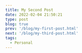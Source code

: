 ```yaml
---
title: My Second Post
date: 2022-02-04 21:50:21
type: post
blog: true
prev: '/blog/my-first-post.html'
next: '/blog/my-third-post.html'
tags:
  - Personal
---
```

